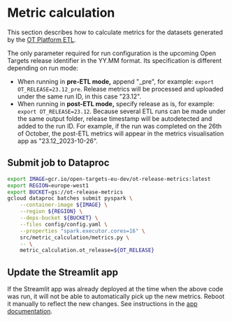 # Metric calculation
This section describes how to calculate metrics for the datasets generated by the [OT Platform ETL](https://github.com/opentargets/platform-etl-backend).

The only parameter required for run configuration is the upcoming Open Targets release identifier in the YY.MM format. Its specification is different depending on run mode:
* When running in **pre-ETL mode,** append "_pre", for example: `export OT_RELEASE=23.12_pre`. Release metrics will be processed and uploaded under the same run ID, in this case "23.12".
* When running in **post-ETL mode,** specify release as is, for example: `export OT_RELEASE=23.12`. Because several ETL runs can be made under the same output folder, release timestamp will be autodetected and added to the run ID. For example, if the run was completed on the 26th of October, the post-ETL metrics will appear in the metrics visualisation app as "23.12_2023-10-26".

## Submit job to Dataproc
```bash
export IMAGE=gcr.io/open-targets-eu-dev/ot-release-metrics:latest
export REGION=europe-west1
export BUCKET=gs://ot-release-metrics
gcloud dataproc batches submit pyspark \
    --container-image ${IMAGE} \
    --region ${REGION} \
    --deps-bucket ${BUCKET} \
    --files config/config.yaml \
    --properties "spark.executor.cores=16" \
    src/metric_calculation/metrics.py \
    -- \
    metric_calculation.ot_release=${OT_RELEASE}
```

## Update the Streamlit app
If the Streamlit app was already deployed at the time when the above code was run, it will not be able to automatically pick up the new metrics. Reboot it manually to reflect the new changes. See instructions in the [app documentation](metric-visualisation.md#rebooting-the-app).
